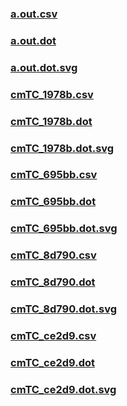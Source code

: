 ### [a.out.csv](a.out.csv)
### [a.out.dot](a.out.dot)
### [a.out.dot.svg](a.out.dot.svg)
### [cmTC_1978b.csv](cmTC_1978b.csv)
### [cmTC_1978b.dot](cmTC_1978b.dot)
### [cmTC_1978b.dot.svg](cmTC_1978b.dot.svg)
### [cmTC_695bb.csv](cmTC_695bb.csv)
### [cmTC_695bb.dot](cmTC_695bb.dot)
### [cmTC_695bb.dot.svg](cmTC_695bb.dot.svg)
### [cmTC_8d790.csv](cmTC_8d790.csv)
### [cmTC_8d790.dot](cmTC_8d790.dot)
### [cmTC_8d790.dot.svg](cmTC_8d790.dot.svg)
### [cmTC_ce2d9.csv](cmTC_ce2d9.csv)
### [cmTC_ce2d9.dot](cmTC_ce2d9.dot)
### [cmTC_ce2d9.dot.svg](cmTC_ce2d9.dot.svg)
